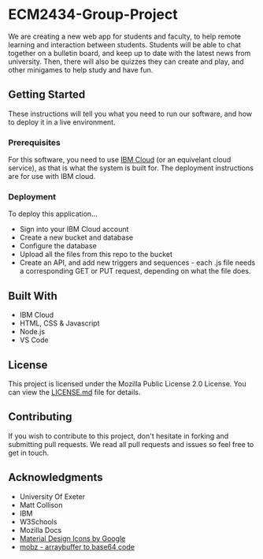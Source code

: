 # ECM2434-Group-Project

We are creating a new web app for students and faculty, to help remote learning and interaction between students. Students will be able to chat together on a bulletin board, and keep up to date with the latest news from university. Then, there will also be quizzes they can create and play, and other minigames to help study and have fun.

## Getting Started

These instructions will tell you what you need to run our software, and how to deploy it in a live environment.

### Prerequisites

For this software, you need to use [IBM Cloud](https://cloud.ibm.com/) (or an equivelant cloud service), as that is what the system is built for.
The deployment instructions are for use with IBM cloud.

### Deployment

To deploy this application...
* Sign into your IBM Cloud account
* Create a new bucket and database
* Configure the database
* Upload all the files from this repo to the bucket
* Create an API, and add new triggers and sequences - each .js file needs a corresponding GET or PUT request, depending on what the file does.

## Built With

* IBM Cloud
* HTML, CSS & Javascript
* Node.js
* VS Code

## License

This project is licensed under the Mozilla Public License 2.0 License. You can view the [LICENSE.md](LICENSE.md) file for details.

## Contributing

If you wish to contribute to this project, don't hesitate in forking and submitting pull requests. We read all pull requests and issues so feel free to get in touch.

## Acknowledgments

* University Of Exeter
* Matt Collison
* IBM
* W3Schools
* Mozilla Docs
* [Material Design Icons by Google](https://material.io/)
* [mobz - arraybuffer to base64 code](https://stackoverflow.com/a/9458996)
